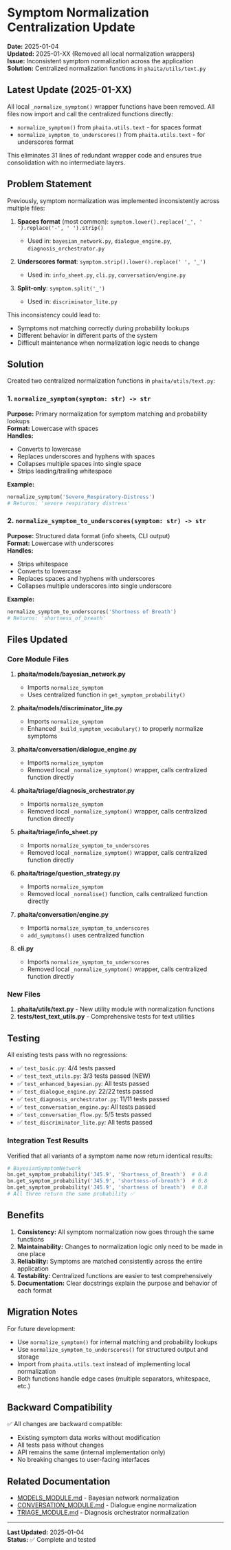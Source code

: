 # Symptom Normalization Centralization Update

**Date:** 2025-01-04  
**Updated:** 2025-01-XX (Removed all local normalization wrappers)  
**Issue:** Inconsistent symptom normalization across the application  
**Solution:** Centralized normalization functions in `phaita/utils/text.py`

## Latest Update (2025-01-XX)

All local `_normalize_symptom()` wrapper functions have been removed. All files now import and call the centralized functions directly:
- `normalize_symptom()` from `phaita.utils.text` - for spaces format
- `normalize_symptom_to_underscores()` from `phaita.utils.text` - for underscores format

This eliminates 31 lines of redundant wrapper code and ensures true consolidation with no intermediate layers.

## Problem Statement

Previously, symptom normalization was implemented inconsistently across multiple files:

1. **Spaces format** (most common): `symptom.lower().replace('_', ' ').replace('-', ' ').strip()`
   - Used in: `bayesian_network.py`, `dialogue_engine.py`, `diagnosis_orchestrator.py`

2. **Underscores format**: `symptom.strip().lower().replace(' ', '_')`
   - Used in: `info_sheet.py`, `cli.py`, `conversation/engine.py`

3. **Split-only**: `symptom.split('_')`
   - Used in: `discriminator_lite.py`

This inconsistency could lead to:
- Symptoms not matching correctly during probability lookups
- Different behavior in different parts of the system
- Difficult maintenance when normalization logic needs to change

## Solution

Created two centralized normalization functions in `phaita/utils/text.py`:

### 1. `normalize_symptom(symptom: str) -> str`

**Purpose:** Primary normalization for symptom matching and probability lookups  
**Format:** Lowercase with spaces  
**Handles:**
- Converts to lowercase
- Replaces underscores and hyphens with spaces
- Collapses multiple spaces into single space
- Strips leading/trailing whitespace

**Example:**
```python
normalize_symptom('Severe_Respiratory-Distress')
# Returns: 'severe respiratory distress'
```

### 2. `normalize_symptom_to_underscores(symptom: str) -> str`

**Purpose:** Structured data format (info sheets, CLI output)  
**Format:** Lowercase with underscores  
**Handles:**
- Strips whitespace
- Converts to lowercase
- Replaces spaces and hyphens with underscores
- Collapses multiple underscores into single underscore

**Example:**
```python
normalize_symptom_to_underscores('Shortness of Breath')
# Returns: 'shortness_of_breath'
```

## Files Updated

### Core Module Files
1. **phaita/models/bayesian_network.py**
   - Imports `normalize_symptom`
   - Uses centralized function in `get_symptom_probability()`

2. **phaita/models/discriminator_lite.py**
   - Imports `normalize_symptom`
   - Enhanced `_build_symptom_vocabulary()` to properly normalize symptoms

3. **phaita/conversation/dialogue_engine.py**
   - Imports `normalize_symptom`
   - Removed local `_normalize_symptom()` wrapper, calls centralized function directly

4. **phaita/triage/diagnosis_orchestrator.py**
   - Imports `normalize_symptom`
   - Removed local `_normalize_symptom()` wrapper, calls centralized function directly

5. **phaita/triage/info_sheet.py**
   - Imports `normalize_symptom_to_underscores`
   - Removed local `_normalize_symptom()` wrapper, calls centralized function directly

6. **phaita/triage/question_strategy.py**
   - Imports `normalize_symptom`
   - Removed local `_normalise()` function, calls centralized function directly

7. **phaita/conversation/engine.py**
   - Imports `normalize_symptom_to_underscores`
   - `add_symptoms()` uses centralized function

8. **cli.py**
   - Imports `normalize_symptom_to_underscores`
   - Removed local `_normalize_symptom()` wrapper, calls centralized function directly

### New Files
1. **phaita/utils/text.py** - New utility module with normalization functions
2. **tests/test_text_utils.py** - Comprehensive tests for text utilities

## Testing

All existing tests pass with no regressions:

- ✅ `test_basic.py`: 4/4 tests passed
- ✅ `test_text_utils.py`: 3/3 tests passed (NEW)
- ✅ `test_enhanced_bayesian.py`: All tests passed
- ✅ `test_dialogue_engine.py`: 22/22 tests passed
- ✅ `test_diagnosis_orchestrator.py`: 11/11 tests passed
- ✅ `test_conversation_engine.py`: All tests passed
- ✅ `test_conversation_flow.py`: 5/5 tests passed
- ✅ `test_discriminator_lite.py`: All tests passed

### Integration Test Results

Verified that all variants of a symptom name now return identical results:

```python
# BayesianSymptomNetwork
bn.get_symptom_probability('J45.9', 'Shortness_of_Breath')  # 0.8
bn.get_symptom_probability('J45.9', 'shortness-of-breath')  # 0.8
bn.get_symptom_probability('J45.9', 'shortness of breath')  # 0.8
# All three return the same probability ✅
```

## Benefits

1. **Consistency:** All symptom normalization now goes through the same functions
2. **Maintainability:** Changes to normalization logic only need to be made in one place
3. **Reliability:** Symptoms are matched consistently across the entire application
4. **Testability:** Centralized functions are easier to test comprehensively
5. **Documentation:** Clear docstrings explain the purpose and behavior of each format

## Migration Notes

For future development:

- Use `normalize_symptom()` for internal matching and probability lookups
- Use `normalize_symptom_to_underscores()` for structured output and storage
- Import from `phaita.utils.text` instead of implementing local normalization
- Both functions handle edge cases (multiple separators, whitespace, etc.)

## Backward Compatibility

✅ All changes are backward compatible:
- Existing symptom data works without modification
- All tests pass without changes
- API remains the same (internal implementation only)
- No breaking changes to user-facing interfaces

## Related Documentation

- [MODELS_MODULE.md](../modules/MODELS_MODULE.md) - Bayesian network normalization
- [CONVERSATION_MODULE.md](../modules/CONVERSATION_MODULE.md) - Dialogue engine normalization
- [TRIAGE_MODULE.md](../modules/TRIAGE_MODULE.md) - Diagnosis orchestrator normalization

---

**Last Updated:** 2025-01-04  
**Status:** ✅ Complete and tested
